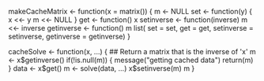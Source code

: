 makeCacheMatrix <- function(x = matrix()) {
    m <- NULL
    set <- function(y) {
        x <<- y
        m <<- NULL
    }
    get <- function() x
    setinverse <- function(inverse) m <<- inverse
    getinverse <- function() m
    list(
        set = set,
        get = get,
        setinverse = setinverse,
        getinverse = getinverse)
}

cacheSolve <- function(x, ...) {
    ## Return a matrix that is the inverse of 'x'
    m <- x$getinverse()
    if(!is.null(m)) {
        message("getting cached data")
        return(m)
    }
    data <- x$get()
    m <- solve(data, ...)
    x$setinverse(m)
    m
}
